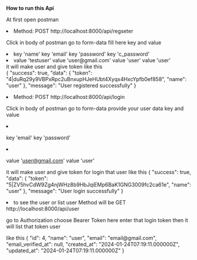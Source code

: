 <strong>
How to run this Api
</strong>
<p>
At first open postman 
<li>
Method: POST
http://localhost:8000/api/regseter
<p>
Click in body of postman
go to form-data
fill here 
key and value
<li>
key 'name'
key 'email'
key 'password'
key 'c_password'
</li>
<li>
value 'testuser'
value 'user@gmail.com'
value 'user'
value 'user'
</li>
it will make user and give token like this 
    <br>
{
    "success": true,
    "data": {
        "token": "4|duRq29y9VBPxRpc2uBnxupHJeHUbt4Xyqx4HxcYpfb0ef858",
        "name": "user"
    },
    "message": "User registered successfully"
}
      <br>
</p>
</li>




<li>
Method: POST
http://localhost:8000/api/login 
<p>
Click in body of postman
go to form-data
provide your user data 
key and value
<li>
 
key 'email'
key 'password'
 
</li>
<li>
 
value 'user@gmail.com'
value 'user'
 
</li>
it will make user and give token for login that user like this 
{
    "success": true,
    "data": {
        "token": "5|ZV5hvCdW9Zg4njWHz8b9HbJqiEMp6BaK1GNG3009fc2ca61e",
        "name": "user"
    },
    "message": "User login successfully"
}
</p>
</li>
<li>
to see the user or list user 
Method will be GET
http://localhost:8000/api/user
<p>
go to Authorization  choose Bearer Token here enter that login token then it will list that token user 
</p>
<p>
like this 
{
    "id": 4,
    "name": "user",
    "email": "email@gmail.com",
    "email_verified_at": null,
    "created_at": "2024-01-24T07:19:11.000000Z",
    "updated_at": "2024-01-24T07:19:11.000000Z"
}
</p>
</li>

</p>
